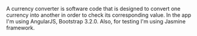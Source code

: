 A currency converter is software code that is designed to convert one currency into another in order to check its corresponding value.
In the app I'm using AngularJS, Bootstrap 3.2.0. 
Also, for testing I'm using Jasmine framework.